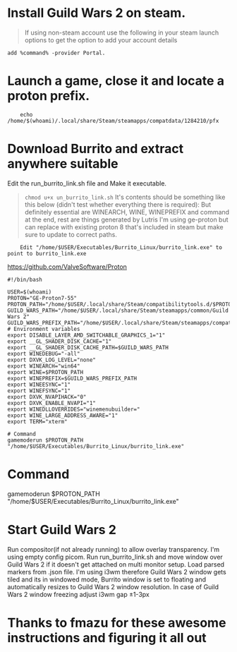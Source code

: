 # Install Guild Wars 2 on steam.

 > If using non-steam account use the following in your steam launch options to get the option to add your account details
```
add %command% -provider Portal.
```



# Launch a game, close it and locate a proton prefix.

```
    echo /home/$(whoami)/.local/share/Steam/steamapps/compatdata/1284210/pfx
```

# Download Burrito and extract anywhere suitable

Edit the run_burrito_link.sh file and Make it executable. 
> ```chmod u+x un_burrito_link.sh```
It's contents should be something like this below (didn't test whether everything there is required):
But definitely essential are WINEARCH, WINE, WINEPREFIX and command at the end, rest are things generated by Lutris
I'm using ge-proton but can replace with existing proton 8 that's included in steam but make sure to update to correct paths.

```
    Edit "/home/$USER/Executables/Burrito_Linux/burrito_link.exe" to point to burrito_link.exe
```

https://github.com/ValveSoftware/Proton

```
#!/bin/bash

USER=$(whoami)
PROTON="GE-Proton7-55"
PROTON_PATH="/home/$USER/.local/share/Steam/compatibilitytools.d/$PROTON/files/bin/wine"
GUILD_WARS_PATH="/home/$USER/.local/share/Steam/steamapps/common/Guild Wars 2"
GUILD_WARS_PREFIX_PATH="/home/$USER/.local/share/Steam/steamapps/compatdata/1284210/pfx"
# Environment variables
export DISABLE_LAYER_AMD_SWITCHABLE_GRAPHICS_1="1"
export __GL_SHADER_DISK_CACHE="1"
export __GL_SHADER_DISK_CACHE_PATH=$GUILD_WARS_PATH
export WINEDEBUG="-all"
export DXVK_LOG_LEVEL="none"
export WINEARCH="win64"
export WINE=$PROTON_PATH
export WINEPREFIX=$GUILD_WARS_PREFIX_PATH
export WINEESYNC="1"
export WINEFSYNC="1"
export DXVK_NVAPIHACK="0"
export DXVK_ENABLE_NVAPI="1"
export WINEDLLOVERRIDES="winemenubuilder="
export WINE_LARGE_ADDRESS_AWARE="1"
export TERM="xterm"

# Command
gamemoderun $PROTON_PATH "/home/$USER/Executables/Burrito_Linux/burrito_link.exe"

```

# Command

gamemoderun $PROTON_PATH "/home/$USER/Executables/Burrito_Linux/burrito_link.exe"

# Start Guild Wars 2

Run compositor(if not already running) to allow overlay transparency. I'm using empty config picom.
Run run_burrito_link.sh and move window over Guild Wars 2 if it doesn't get attached on multi monitor setup.
Load parsed markers from .json file. I'm using i3wm therefore Guild Wars 2 window gets tiled and its in windowed mode, Burrito window is set to floating and automatically resizes to Guild Wars 2 window resolution. In case of Guild Wars 2 window freezing adjust i3wm gap ±1-3px

# Thanks to fmazu for these awesome instructions and figuring it all out
